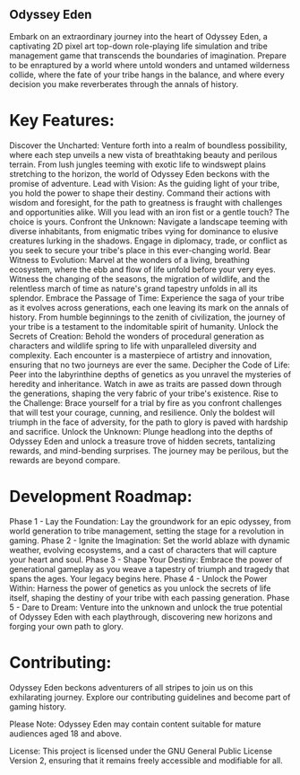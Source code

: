 ## Odyssey Eden

Embark on an extraordinary journey into the heart of Odyssey Eden, a captivating 2D pixel art top-down role-playing life simulation and tribe management game that transcends the boundaries of imagination. Prepare to be enraptured by a world where untold wonders and untamed wilderness collide, where the fate of your tribe hangs in the balance, and where every decision you make reverberates through the annals of history.

# Key Features:

Discover the Uncharted: Venture forth into a realm of boundless possibility, where each step unveils a new vista of breathtaking beauty and perilous terrain. From lush jungles teeming with exotic life to windswept plains stretching to the horizon, the world of Odyssey Eden beckons with the promise of adventure.
Lead with Vision: As the guiding light of your tribe, you hold the power to shape their destiny. Command their actions with wisdom and foresight, for the path to greatness is fraught with challenges and opportunities alike. Will you lead with an iron fist or a gentle touch? The choice is yours.
Confront the Unknown: Navigate a landscape teeming with diverse inhabitants, from enigmatic tribes vying for dominance to elusive creatures lurking in the shadows. Engage in diplomacy, trade, or conflict as you seek to secure your tribe's place in this ever-changing world.
Bear Witness to Evolution: Marvel at the wonders of a living, breathing ecosystem, where the ebb and flow of life unfold before your very eyes. Witness the changing of the seasons, the migration of wildlife, and the relentless march of time as nature's grand tapestry unfolds in all its splendor.
Embrace the Passage of Time: Experience the saga of your tribe as it evolves across generations, each one leaving its mark on the annals of history. From humble beginnings to the zenith of civilization, the journey of your tribe is a testament to the indomitable spirit of humanity.
Unlock the Secrets of Creation: Behold the wonders of procedural generation as characters and wildlife spring to life with unparalleled diversity and complexity. Each encounter is a masterpiece of artistry and innovation, ensuring that no two journeys are ever the same.
Decipher the Code of Life: Peer into the labyrinthine depths of genetics as you unravel the mysteries of heredity and inheritance. Watch in awe as traits are passed down through the generations, shaping the very fabric of your tribe's existence.
Rise to the Challenge: Brace yourself for a trial by fire as you confront challenges that will test your courage, cunning, and resilience. Only the boldest will triumph in the face of adversity, for the path to glory is paved with hardship and sacrifice.
Unlock the Unknown: Plunge headlong into the depths of Odyssey Eden and unlock a treasure trove of hidden secrets, tantalizing rewards, and mind-bending surprises. The journey may be perilous, but the rewards are beyond compare.

# Development Roadmap:

Phase 1 - Lay the Foundation: Lay the groundwork for an epic odyssey, from world generation to tribe management, setting the stage for a revolution in gaming.
Phase 2 - Ignite the Imagination: Set the world ablaze with dynamic weather, evolving ecosystems, and a cast of characters that will capture your heart and soul.
Phase 3 - Shape Your Destiny: Embrace the power of generational gameplay as you weave a tapestry of triumph and tragedy that spans the ages. Your legacy begins here.
Phase 4 - Unlock the Power Within: Harness the power of genetics as you unlock the secrets of life itself, shaping the destiny of your tribe with each passing generation.
Phase 5 - Dare to Dream: Venture into the unknown and unlock the true potential of Odyssey Eden with each playthrough, discovering new horizons and forging your own path to glory.

# Contributing:

Odyssey Eden beckons adventurers of all stripes to join us on this exhilarating journey. Explore our contributing guidelines and become part of gaming history.

Please Note:
Odyssey Eden may contain content suitable for mature audiences aged 18 and above.

License:
This project is licensed under the GNU General Public License Version 2, ensuring that it remains freely accessible and modifiable for all.
